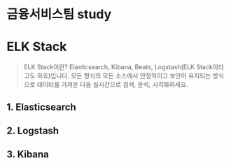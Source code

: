 금융서비스팀 study
===================

# ELK Stack
> ELK Stack이란?
Elasticsearch, Kibana, Beats, Logstash(ELK Stack이라고도 하죠)입니다. 모든 형식의 모든 소스에서 안정적이고 보안이 유지되는 방식으로 데이터를 가져온 다음 실시간으로 검색, 분석, 시각화하세요.

## 1. Elasticsearch


## 2. Logstash


## 3. Kibana
